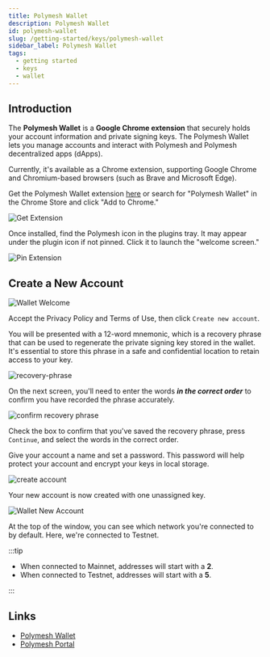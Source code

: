 ```yaml
---
title: Polymesh Wallet
description: Polymesh Wallet
id: polymesh-wallet
slug: /getting-started/keys/polymesh-wallet
sidebar_label: Polymesh Wallet
tags:
  - getting started
  - keys
  - wallet
---
```


## Introduction

The **Polymesh Wallet** is a **Google Chrome extension** that securely holds your account information and private signing keys. The Polymesh Wallet lets you manage accounts and interact with Polymesh and Polymesh decentralized apps (dApps).

Currently, it's available as a Chrome extension, supporting Google Chrome and Chromium-based browsers (such as Brave and Microsoft Edge).

Get the Polymesh Wallet extension [here](https://chrome.google.com/webstore/detail/polymesh-wallet/jojhfeoedkpkglbfimdfabpdfjaoolaf) or search for "Polymesh Wallet" in the Chrome Store and click "Add to Chrome."

![Get Extension](images/polymesh-wallet/get_chrome_extension.png)

Once installed, find the Polymesh icon in the plugins tray. It may appear under the plugin icon if not pinned. Click it to launch the "welcome screen."

![Pin Extension](images/polymesh-wallet/pin_extension.png)

## Create a New Account

![Wallet Welcome](images/polymesh-wallet/welcome.png)

Accept the Privacy Policy and Terms of Use, then click `Create new account`.

You will be presented with a 12-word mnemonic, which is a recovery phrase that can be used to regenerate the private signing key stored in the wallet. It's essential to store this phrase in a safe and confidential location to retain access to your key.

![recovery-phrase](images/polymesh-wallet/recovery-phrase.png)

On the next screen, you'll need to enter the words **_in the correct order_** to confirm you have recorded the phrase accurately.

![confirm recovery phrase](images/polymesh-wallet/confirm-recovery-phrase.png)

Check the box to confirm that you've saved the recovery phrase, press `Continue`, and select the words in the correct order.

Give your account a name and set a password. This password will help protect your account and encrypt your keys in local storage.

![create account](images/polymesh-wallet/create_account.png)

Your new account is now created with one unassigned key.

![Wallet New Account](images/polymesh-wallet/new_account.png)

At the top of the window, you can see which network you're connected to by default. Here, we're connected to Testnet.

:::tip

- When connected to Mainnet, addresses will start with a **2**.
- When connected to Testnet, addresses will start with a **5**.

:::

## Links

- [Polymesh Wallet](https://chrome.google.com/webstore/detail/polymesh-wallet/jojhfeoedkpkglbfimdfabpdfjaoolaf)
- [Polymesh Portal](https://portal.polymesh.network/)
